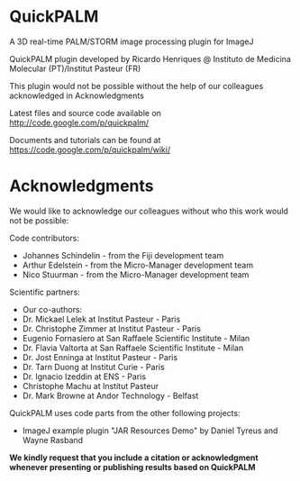 # QuickPALM
A 3D real-time PALM/STORM image processing plugin for ImageJ

QuickPALM plugin developed by Ricardo Henriques @ Instituto de Medicina Molecular (PT)/Institut Pasteur (FR)

This plugin would not be possible without the help of our colleagues acknowledged in Acknowledgments

Latest files and source code available on http://code.google.com/p/quickpalm/

Documents and tutorials can be found at https://code.google.com/p/quickpalm/wiki/



# Acknowledgments
We would like to acknowledge our colleagues without who this work would not be possible:

Code contributors:

* Johannes Schindelin - from the Fiji development team
* Arthur Edelstein - from the Micro-Manager development team
* Nico Stuurman - from the Micro-Manager development team

Scientific partners:

* Our co-authors:
* Dr. Mickael Lelek at Institut Pasteur - Paris
* Dr. Christophe Zimmer at Institut Pasteur - Paris
* Eugenio Fornasiero at San Raffaele Scientific Institute - Milan
* Dr. Flavia Valtorta at San Raffaele Scientific Institute - Milan
* Dr. Jost Enninga at Institut Pasteur - Paris
* Dr. Tarn Duong at Institut Curie - Paris
* Dr. Ignacio Izeddin at ENS - Paris
* Christophe Machu at Institut Pasteur
* Dr. Mark Browne at Andor Technology - Belfast

QuickPALM uses code parts from the other following projects:

* ImageJ example plugin "JAR Resources Demo" by Daniel Tyreus and Wayne Rasband

**We kindly request that you include a citation or acknowledgment whenever presenting or publishing results based on QuickPALM**


